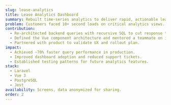 ```yaml
---
slug: lease-analytics
title: Lease Analytics Dashboard
summary: Rebuilt time-series analytics to deliver rapid, actionable lease intelligence.
problem: Customers faced 10+ second loads on critical analytics views.
contribution:
  - Re-architected backend queries with recursive SQL to cut response times.
  - Defined the Vue component architecture and mentored a teammate on implementation.
  - Partnered with product to validate UX and rollout plan.
impact:
  - Achieved ~70% faster query performance in production.
  - Improved dashboard adoption and reduced support tickets.
  - Established testing patterns for future analytics features.
stack:
  - Laravel
  - Vue 3
  - PostgreSQL
  - Jest
availability: Screens, data anonymized for sharing.
order: 2
---
```

